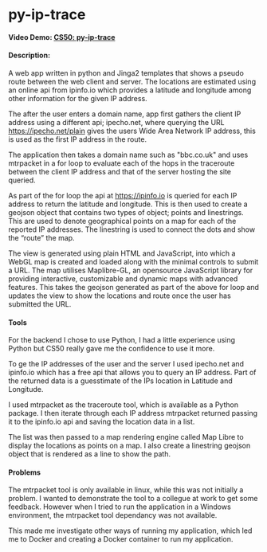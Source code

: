 # py-ip-trace

#### Video Demo: [CS50: py-ip-trace](https://youtu.be/D9mMqd29v20)

#### Description:

A web app written in python and Jinga2 templates that shows a pseudo route between the web client and server. The locations are estimated using an online api from ipinfo.io which provides a latitude and longitude among other information for the given IP address.

The after the user enters a domain name, app first gathers the client IP address using a different api; ipecho.net, where querying the URL https://ipecho.net/plain gives the users Wide Area Network IP address, this is used as the first IP address in the route.

The application then takes a domain name such as "bbc.co.uk" and uses mtrpacket in a for loop to evaluate each of the hops in the traceroute between the client IP address and that of the server hosting the site queried.

As part of the for loop the api at https://ipinfo.io is queried for each IP address to return the latitude and longitude. This is then used to create a geojson object that contains two types of object; points and linestrings. This are used to denote geographical points on a map for each of the reported IP addresses. The linestring is used to connect the dots and show the “route” the map.

The view is generated using plain HTML and JavaScript, into which a WebGL map is created and loaded along with the minimal controls to submit a URL. The map utilises Maplibre-GL, an opensource JavaScript library for providing interactive, customizable and dynamic maps with advanced features. This takes the geojson generated as part of the above for loop and updates the view to show the locations and route once the user has submitted the URL.

#### Tools

For the backend I chose to use Python, I had a little experience using Python but CS50 really gave me the confidence to use it more.

To ge the IP addresses of the user and the server I used ipecho.net and ipinfo.io which has a free api that allows you to query an IP address. Part of the returned data is a guesstimate of the IPs location in Latitude and Longitude.

I used mtrpacket as the traceroute tool, which is available as a Python package. I then iterate through each IP address mtrpacket returned passing it to the ipinfo.io api and saving the location data in a list.

The list was then passed to a map rendering engine called Map Libre to display the locations as points on a map. I also create a linestring geojson object that is rendered as a line to show the path.

#### Problems

The mtrpacket tool is only available in linux, while this was not initially a problem. I wanted to demonstrate the tool to a collegue at work to get some feedback. However when I tried to run the application in a Windows environment, the mtrpacket tool dependancy was not available.

This made me investigate other ways of running my application, which led me to Docker and creating a Docker container to run my application.